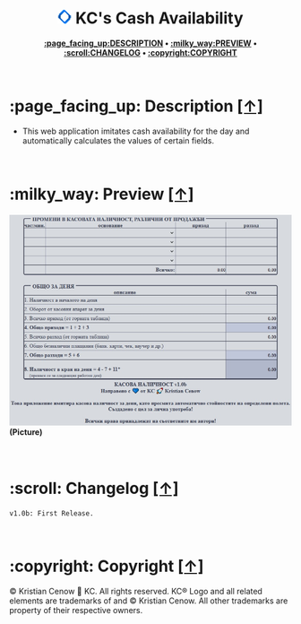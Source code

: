 <h1 align="center"><img src="https://raw.githubusercontent.com/kcenow/cash-availability/main/src/favicon.png" width="25px" height="25px"> KC's Cash Availability</h1>
<p align="center"><b><a href="#page_facing_up-description-">:page_facing_up:DESCRIPTION</a> • <a href="#milky_way-preview-">:milky_way:PREVIEW</a> • <a href="#scroll-changelog-">:scroll:CHANGELOG</a> • <a href="#copyright-copyright-">:copyright:COPYRIGHT</a></b></p>

<br />

<h1>:page_facing_up: Description <a href="#-kcs-cash-availability" title="Go to Navigation">[↑]</a></h1>

* This web application imitates cash availability for the day and automatically calculates the values of certain fields.

<br />

<h1>:milky_way: Preview <a href="#-kcs-cash-availability" title="Go to Navigation">[↑]</a></h1>

<h4><img src="https://raw.githubusercontent.com/kcenow/cash-availability/main/Preview/Preview.jpg"><br />
(Picture)</h4>

<br />

<h1>:scroll: Changelog <a href="#-kcs-cash-availability" title="Go to Navigation">[↑]</a></h1>

```
v1.0b: First Release.
```

<br />

<h1>:copyright: Copyright <a href="#-kcs-cash-availability" title="Go to Navigation">[↑]</a></h1>
© Kristian Cenow &#128640; KC. All rights reserved. KC® Logo and all related elements are trademarks of and © Kristian Cenow. All other trademarks are property of their respective owners.

